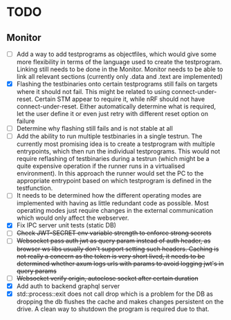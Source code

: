 # TODO

## Monitor
- [ ] Add a way to add testprograms as objectfiles, which would give some more flexibility in terms of the language used to create the testprogram. Linking still needs to be done in the Monitor. Monitor needs to be able to link all relevant sections (currently only .data and .text are implemented)
- [X] Flashing the testbinaries onto certain testprograms still fails on targets where it should not fail. This might be related to using connect-under-reset. Certain STM appear to require it, while nRF should not have connect-under-reset. Either automatically determine what is required, let the user define it or even just retry with different reset option on failure
- [ ] Determine why flashing still fails and is not stable at all
- [ ] Add the ability to run multiple testbinaries in a single testrun. The currently most promising idea is to create a testprogram with multiple entrypoints, which then run the individual testprograms. This would not require reflashing of testbinaries during a testrun (which might be a quite expensive operation if the runner runs in a virtualised environment). In this approach the runner would set the PC to the appropriate entrypoint based on which testprogram is defined in the testfunction.
- [ ] It needs to be determined how the different operating modes are implemented with having as little redundant code as possible. Most operating modes just require changes in the external communication which would only affect the webserver.
- [X] Fix IPC server unit tests (static DB)
- [ ] ~~Check JWT-SECRET env variable strength to enforce strong secrets~~
- [ ] ~~Websocket pass auth jwt as query param instead of auth header, as browser ws libs usually don't support setting such headers. Caching is not really a concern as the token is very short lived, it needs to be determined whether axum logs urls with params to avoid logging jwt's in query params~~
- [ ] ~~Websocket verify origin, autoclose socket after certain duration~~
- [X] Add auth to backend graphql server
- [X] std::process::exit does not call drop which is a problem for the DB as dropping the db flushes the cache and makes changes persistent on the drive. A clean way to shutdown the program is required due to that.